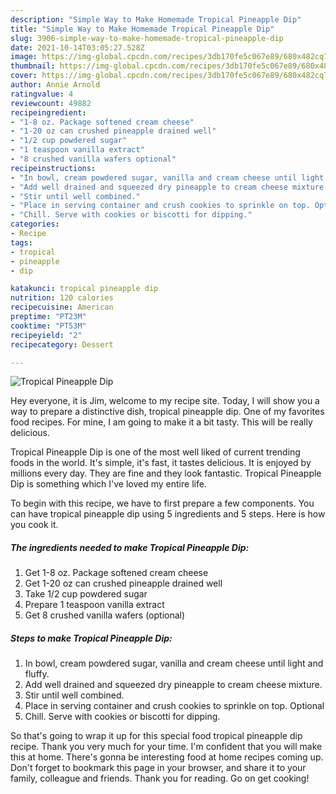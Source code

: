 ```yaml
---
description: "Simple Way to Make Homemade Tropical Pineapple Dip"
title: "Simple Way to Make Homemade Tropical Pineapple Dip"
slug: 3906-simple-way-to-make-homemade-tropical-pineapple-dip
date: 2021-10-14T03:05:27.528Z
image: https://img-global.cpcdn.com/recipes/3db170fe5c067e89/680x482cq70/tropical-pineapple-dip-recipe-main-photo.jpg
thumbnail: https://img-global.cpcdn.com/recipes/3db170fe5c067e89/680x482cq70/tropical-pineapple-dip-recipe-main-photo.jpg
cover: https://img-global.cpcdn.com/recipes/3db170fe5c067e89/680x482cq70/tropical-pineapple-dip-recipe-main-photo.jpg
author: Annie Arnold
ratingvalue: 4
reviewcount: 49882
recipeingredient:
- "1-8 oz. Package softened cream cheese"
- "1-20 oz can crushed pineapple drained well"
- "1/2 cup powdered sugar"
- "1 teaspoon vanilla extract"
- "8 crushed vanilla wafers optional"
recipeinstructions:
- "In bowl, cream powdered sugar, vanilla and cream cheese until light and fluffy."
- "Add well drained and squeezed dry pineapple to cream cheese mixture."
- "Stir until well combined."
- "Place in serving container and crush cookies to sprinkle on top. Optional"
- "Chill. Serve with cookies or biscotti for dipping."
categories:
- Recipe
tags:
- tropical
- pineapple
- dip

katakunci: tropical pineapple dip 
nutrition: 120 calories
recipecuisine: American
preptime: "PT23M"
cooktime: "PT53M"
recipeyield: "2"
recipecategory: Dessert

---
```



![Tropical Pineapple Dip](https://img-global.cpcdn.com/recipes/3db170fe5c067e89/680x482cq70/tropical-pineapple-dip-recipe-main-photo.jpg)

Hey everyone, it is Jim, welcome to my recipe site. Today, I will show you a way to prepare a distinctive dish, tropical pineapple dip. One of my favorites food recipes. For mine, I am going to make it a bit tasty. This will be really delicious.



Tropical Pineapple Dip is one of the most well liked of current trending foods in the world. It's simple, it's fast, it tastes delicious. It is enjoyed by millions every day. They are fine and they look fantastic. Tropical Pineapple Dip is something which I've loved my entire life.


To begin with this recipe, we have to first prepare a few components. You can have tropical pineapple dip using 5 ingredients and 5 steps. Here is how you cook it.

<!--inarticleads1-->

##### The ingredients needed to make Tropical Pineapple Dip:

1. Get 1-8 oz. Package softened cream cheese
1. Get 1-20 oz can crushed pineapple drained well
1. Take 1/2 cup powdered sugar
1. Prepare 1 teaspoon vanilla extract
1. Get 8 crushed vanilla wafers (optional)




<!--inarticleads2-->

##### Steps to make Tropical Pineapple Dip:

1. In bowl, cream powdered sugar, vanilla and cream cheese until light and fluffy.
1. Add well drained and squeezed dry pineapple to cream cheese mixture.
1. Stir until well combined.
1. Place in serving container and crush cookies to sprinkle on top. Optional
1. Chill. Serve with cookies or biscotti for dipping.




So that's going to wrap it up for this special food tropical pineapple dip recipe. Thank you very much for your time. I'm confident that you will make this at home. There's gonna be interesting food at home recipes coming up. Don't forget to bookmark this page in your browser, and share it to your family, colleague and friends. Thank you for reading. Go on get cooking!
